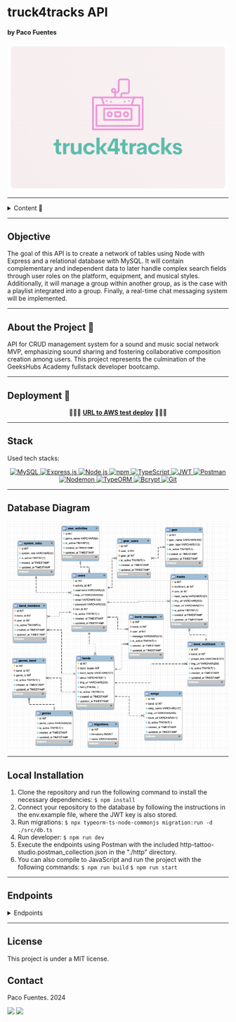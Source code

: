 # truck4tracks API
#### by Paco Fuentes

<img src="./img/prelogo-1.png" align= "center"/>

---

<details>
  <summary>Content 📝</summary>
  <ol>
    <li><a href="#objective">Objective</a></li>
    <li><a href="#about-the-project">About the Project</a></li>
    <li><a href="#deployment-🚀">Deployment</a></li>
    <li><a href="#stack">Stack</a></li>
    <li><a href="#database-diagram">Database Diagram</a></li>
    <li><a href="#local-installation">Installation</a></li>
    <li><a href="#endpoints">Endpoints</a></li>
    <li><a href="#future-features">Future Features</a></li>
    <li><a href="#contributions">Contributions</a></li>
    <li><a href="#license">License</a></li>
    <li><a href="#contact">Contact</a></li>
  </ol>
</details>

---

## Objective

The goal of this API is to create a network of tables using Node with Express and a relational database with MySQL. It will contain complementary and independent data to later handle complex search fields through user roles on the platform, equipment, and musical styles. Additionally, it will manage a group within another group, as is the case with a playlist integrated into a group. Finally, a real-time chat messaging system will be implemented.

---

## About the Project 🔎

API for CRUD management system for a sound and music social network MVP, emphasizing sound sharing and fostering collaborative composition creation among users. This project represents the culmination of the GeeksHubs Academy fullstack developer bootcamp.

 ---

## Deployment 🚀
<div align="center">
   🚀🚀🚀 <a href="https://despliegue.dkttbnrz8nnws.amplifyapp.com/"><strong>URL to AWS test deploy</strong></a> 🚀🚀🚀
</div>

---

## Stack
Used tech stacks:
<div align="center">
  <a href="https://www.mysql.com/">
    <img src="https://img.shields.io/badge/mysql-3E6E93?style=for-the-badge&logo=mysql&logoColor=white" alt="MySQL"/>
  </a>
  <a href="https://www.expressjs.com/">
    <img src="https://img.shields.io/badge/express.js-%23404d59.svg?style=for-the-badge&logo=express&logoColor=%2361DAFB" alt="Express.js"/>
  </a>
  <a href="https://nodejs.org/es/">
    <img src="https://img.shields.io/badge/node.js-026E00?style=for-the-badge&logo=node.js&logoColor=white" alt="Node.js"/>
  </a>
   <a href="https://www.npmjs.com/">
    <img src="https://img.shields.io/badge/npm-CB3837?style=for-the-badge&logo=npm&logoColor=white" alt="npm"/>
  </a>
  <a href="https://www.typescriptlang.org/">
    <img src="https://img.shields.io/badge/TypeScript-007ACC?style=for-the-badge&logo=typescript&logoColor=white" alt="TypeScript"/>
  </a>
  <a href="https://jwt.io//">
    <img src="https://img.shields.io/badge/JWT-black?style=for-the-badge&logo=JSON%20web%20tokens" alt="JWT"/>
  </a>
  <a href="https://www.postman.com/">
    <img src="https://img.shields.io/badge/Postman-FF6C37?style=for-the-badge&logo=postman&logoColor=white" alt="Postman"/>
  </a>
  <br>
  <a href="https://www.npmjs.com/package/nodemon">
    <img src="https://img.shields.io/badge/Nodemon-76D04B?style=for-the-badge&logo=nodemon&logoColor=white" alt="Nodemon"/>
  </a>
  <a href="https://typeorm.io/">
    <img src="https://img.shields.io/badge/TypeORM-E83524?style=for-the-badge&logo=typeorm&logoColor=white" alt="TypeORM"/>
  </a>
  <a href="https://www.npmjs.com/package/bcrypt">
    <img src="https://img.shields.io/badge/Bcrypt-2A6063?style=for-the-badge&logo=bcrypt&logoColor=white" alt="Bcrypt"/>
  </a>
  <a href="https://git-scm.com/">
    <img src="https://img.shields.io/badge/Git-F05032?style=for-the-badge&logo=git&logoColor=white" alt="Git"/>
  </a>
</div>

---

## Database Diagram
<img src="./img/db-diagram.png" align= "center"/>

---

## Local Installation
1. Clone the repository and run the following command to install the necessary dependencies:
```$ npm install```
2. Connect your repository to the database by following the instructions in the env.example file, where the JWT key is also stored.
3. Run migrations:
``` $ npx typeorm-ts-node-commonjs migration:run -d ./src/db.ts ``` 
4. Run developer:
``` $ npm run dev ``` 
5. Execute the endpoints using Postman with the included http-tattoo-studio.postman_collection.json in the "./http" directory.
7. You can also compile to JavaScript and run the project with the following commands:
 ``` $ npm run build ```
 ``` $ npm run start ```

---

## Endpoints
<details>
<summary>Endpoints</summary>



### Test API connection

GET
healthyCatCheck
http://localhost:4000/api/healthycat



### User

POST
register
http://localhost:4000/api/user/register


    Body
    raw (json)
    json
    {
        "activity_id": 1,
        "username": "simon",
        "email": "simon@simon.com",
        "password": "Pass1234&"
    }
POST
login
http://localhost:4000/api/user/login


    Body
    raw (json)
    json
    {
        "email": "simon@simon.com",
        "password": "Pass1234&"
    }
POST
login_paco
http://localhost:4000/api/user/login



GET
profile
http://localhost:4000/api/user/profile


    Authorization
    Bearer Token
    Token
    <token>
PUT
updateProfile
http://localhost:4000/api/user/profile


    Authorization
    Bearer Token
    Token
    <token>
    Body
    raw (json)
    json
    {
        "activity_id": 2,
        "username": "simon",
        "email": "simon@simon.com",
        "password": "Pass1234&",
        "img_url": "'default'",
        "is_active":"false"
    }
POST
register_paco
http://localhost:4000/api/user/register
﻿

    Body
    raw (json)
    json
    {
        "activity_id": 1,
        "username": "paco",
        "email": "paco@paco.com",
        "password": "Pass1234&"
    }
POST
joinBand
http://localhost:4000/api/user/joinband


    Authorization
    Bearer Token
    Token
    <token>
    Body
    raw (json)
    json
    {
        "band_id": 1
    }
POST
leaveBand
http://localhost:4000/api/user/leaveband


    Authorization
    Bearer Token
    Token
    <token>
    Body
    raw (json)
    json
    {
        "band_id": 1
    }
    Band


POST
registerBand
http://localhost:4000/api/band/register


    Authorization
    Bearer Token
    Token
    <token>
    Body
    raw (json)
    json
    {
        "band_name": "Los Simones",
        "about": "Somos una banda de valencia compuesta por simones"
    }
GET
getBandByAuthTokenId
http://localhost:4000/api/band/myband


    Authorization
    Bearer Token
    Token
    <token>
    Body
    raw (json)
    json
    {
        "band_name": "Los Simones",
        "about": "Somos una banda de valencia compuesta por simones"
    }
GET
allBands
http://localhost:4000/api/band/all


GET
selectedBand
http://localhost:4000/api/band/selected


    Body
    raw (json)
    json
    {
        "band_id": 1
    }
GET
getBandById
http://localhost:4000/api/band/1


GET
isBandMamber
http://localhost:4000/api/user/ismember/1


    Authorization
    Bearer Token
    Token
    <token>
GET
getMembersByParamsBandPage
http://localhost:4000/api/user/bandmembers/1


    Authorization
    Bearer Token
    Token
    <token>
POST
kickBandMamberAsLeader
http://localhost:4000/api/user/kickmember


    Authorization
    Bearer Token
    Token
    <token>
    Body
    raw (json)
    json
    {
        "band_id": 1,
        "user_id": 4
    }

### Message


POST
postMessage
http://localhost:4000/api/messages/band/1


    Authorization
    Bearer Token
    Token
    <token>
    Body
    raw (json)
    json
    {
        "message": "y este el segundo : ) "
    }
GET
getAllBandMessages
http://localhost:4000/api/messages/band/1


    Authorization
    Bearer Token
    Token
    <token>
    Body
    raw (json)
    json
    {
        "message": "y este el segundo : ) "
    }
PUT
updateMessage
http://localhost:4000/api/messages/band/1


    Authorization
    Bearer Token
    Token
    <token>
    Body
    raw (json)
    json
    {
        "message_id": 2,
        "message": "y este el segundo : ) editadoooo "
    }
DELETE
deleteMessage
http://localhost:4000/api/messages/band/1


    Authorization
    Bearer Token
    Token
    <token>
    Body
    raw (json)
    json
    {
        "message_id": 2
    }

### Admin


POST
adminLogin
http://localhost:4000/api/user/login


    Body
    raw (json)
    json
    {
        "email": "admin@admin.com",
        "password": "Pass1234&"
    }
GET
getAllusers
http://localhost:4000/api/admin/allusers


DELETE
deleteUserByBodyId
http://localhost:4000/api/admin/usertoremove


    Authorization
    Bearer Token
    Token
    <token>
    Body
    raw (json)
    json
    {
        "id": 22
    }

### Multitrack


POST
loginSara
http://localhost:4000/api/user/login


    Body
    raw (json)
    json
    {
        "email": "sara@sara.com",
        "password": "Pass1234&"
    }
POST
createMultitrack
http://localhost:4000/api/multitrack/create


POST
loadTrack
http://localhost:4000/api/multitrack/loadtrack/1111


    Authorization
    Bearer Token
    Token
    <token>
    Body
    raw (json)
    View More
    json
    {
        "id": 8,
        "track_name": "Una canción que hice",
        "img_url": "https://img.freepik.com/premium-vector/vinyl-record-disc-hand-drawn-engraving-style-sketch-vector-illustration_666729-557.jpg",
        "track_url": "https://actions.google.com/sounds/v1/science_fiction/alien_beam.ogg?hl=es-419"
    }


</details>

---

## License

This project is under a MIT license.

## Contact

Paco Fuentes. 2024

<a href = "mailto:pacofuentes.work@gmail.com"><img src="https://img.shields.io/badge/Gmail-C6362C?style=for-the-badge&logo=gmail&logoColor=white" target="_blank"></a>
<a href="https://www.linkedin.com/in/paco-fuentes-805a40290/" target="_blank"><img src="https://img.shields.io/badge/-LinkedIn-%230077B5?style=for-the-badge&logo=linkedin&logoColor=white" target="_blank"></a> 
</p>
